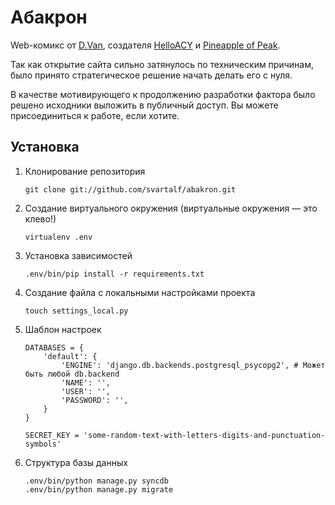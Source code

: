 # Абакрон

Web-комикс от [D.Van](http://dvan.helloacy.ru), создателя [HelloACY](http://helloacy.ru) и [Pineapple of Peak](http://pineapplepeak.blogspot.com).

Так как открытие сайта сильно затянулось по техническим причинам, было принято стратегическое решение начать делать его с нуля.

В качестве мотивирующего к продолжению разработки фактора было решено исходники выложить в публичный доступ.
Вы можете присоединиться к работе, если хотите.

## Установка 

1. Клонирование репозитория

    `git clone git://github.com/svartalf/abakron.git`

2. Создание виртуального окружения (виртуальные окружения — это клево!)

    `virtualenv .env`

3. Установка зависимостей

    `.env/bin/pip install -r requirements.txt`


4. Создание файла с локальными настройками проекта

    `touch settings_local.py`

5. Шаблон настроек

    ```
    DATABASES = {
        'default': {
            'ENGINE': 'django.db.backends.postgresql_psycopg2', # Может быть любой db.backend
            'NAME': '',
            'USER': '',
            'PASSWORD': '',
        }
    }

    SECRET_KEY = 'some-random-text-with-letters-digits-and-punctuation-symbols'
    ```

6. Структура базы данных

    ```
    .env/bin/python manage.py syncdb
    .env/bin/python manage.py migrate
    ```
